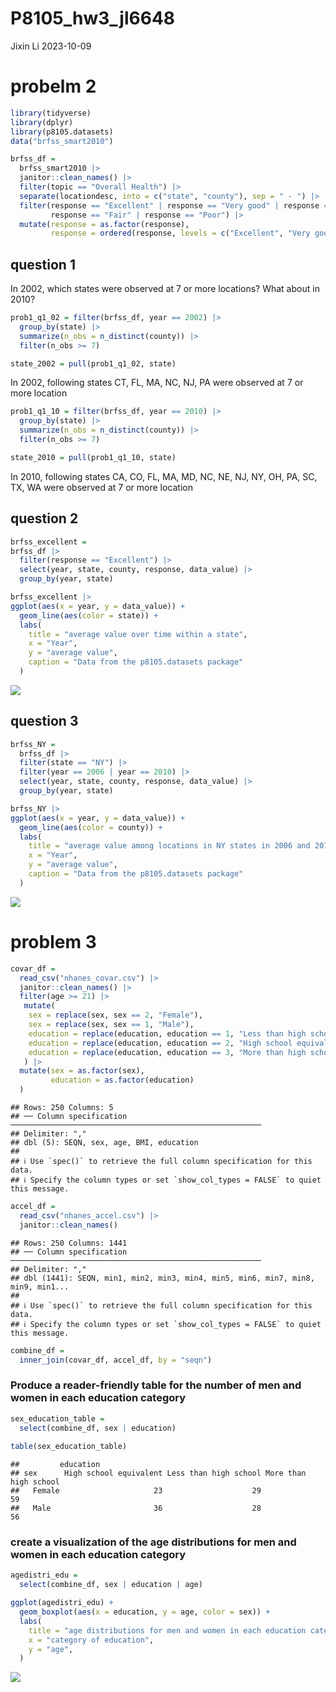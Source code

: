 P8105_hw3_jl6648
================
Jixin Li
2023-10-09

# probelm 2

``` r
library(tidyverse)
library(dplyr)
library(p8105.datasets)                                                                  # load the data
data("brfss_smart2010") 
```

``` r
brfss_df =
  brfss_smart2010 |>
  janitor::clean_names() |>
  filter(topic == "Overall Health") |>
  separate(locationdesc, into = c("state", "county"), sep = " - ") |>
  filter(response == "Excellent" | response == "Very good" | response == "Good" | 
         response == "Fair" | response == "Poor") |>
  mutate(response = as.factor(response),
         response = ordered(response, levels = c("Excellent", "Very good", "Good", "Fair", "Poor"))) 
```

## question 1

In 2002, which states were observed at 7 or more locations? What about
in 2010?

``` r
prob1_q1_02 = filter(brfss_df, year == 2002) |>
  group_by(state) |>
  summarize(n_obs = n_distinct(county)) |>
  filter(n_obs >= 7) 

state_2002 = pull(prob1_q1_02, state)
```

In 2002, following states CT, FL, MA, NC, NJ, PA were observed at 7 or
more location

``` r
prob1_q1_10 = filter(brfss_df, year == 2010) |>
  group_by(state) |>
  summarize(n_obs = n_distinct(county)) |>
  filter(n_obs >= 7) 

state_2010 = pull(prob1_q1_10, state)
```

In 2010, following states CA, CO, FL, MA, MD, NC, NE, NJ, NY, OH, PA,
SC, TX, WA were observed at 7 or more location

## question 2

``` r
brfss_excellent =
brfss_df |>
  filter(response == "Excellent") |>
  select(year, state, county, response, data_value) |>
  group_by(year, state)

brfss_excellent |>
ggplot(aes(x = year, y = data_value)) +
  geom_line(aes(color = state)) +
  labs(
    title = "average value over time within a state",
    x = "Year",
    y = "average value",
    caption = "Data from the p8105.datasets package"
  ) 
```

![](P8105_hw3_jl6648_files/figure-gfm/unnamed-chunk-5-1.png)<!-- -->

## question 3

``` r
brfss_NY =
  brfss_df |> 
  filter(state == "NY") |>
  filter(year == 2006 | year == 2010) |>
  select(year, state, county, response, data_value) |>
  group_by(year, state)

brfss_NY |>
ggplot(aes(x = year, y = data_value)) +
  geom_line(aes(color = county)) +
  labs(
    title = "average value among locations in NY states in 2006 and 2010",
    x = "Year",
    y = "average value",
    caption = "Data from the p8105.datasets package"
  ) 
```

![](P8105_hw3_jl6648_files/figure-gfm/unnamed-chunk-6-1.png)<!-- -->

# problem 3

``` r
covar_df =
  read_csv("nhanes_covar.csv") |>
  janitor::clean_names() |>
  filter(age >= 21) |>
   mutate(                                  
    sex = replace(sex, sex == 2, "Female"),
    sex = replace(sex, sex == 1, "Male"),
    education = replace(education, education == 1, "Less than high school"),
    education = replace(education, education == 2, "High school equivalent"),
    education = replace(education, education == 3, "More than high school")
   ) |>
  mutate(sex = as.factor(sex),
         education = as.factor(education)
  )
```

    ## Rows: 250 Columns: 5
    ## ── Column specification ────────────────────────────────────────────────────────
    ## Delimiter: ","
    ## dbl (5): SEQN, sex, age, BMI, education
    ## 
    ## ℹ Use `spec()` to retrieve the full column specification for this data.
    ## ℹ Specify the column types or set `show_col_types = FALSE` to quiet this message.

``` r
accel_df =
  read_csv("nhanes_accel.csv") |>
  janitor::clean_names()
```

    ## Rows: 250 Columns: 1441
    ## ── Column specification ────────────────────────────────────────────────────────
    ## Delimiter: ","
    ## dbl (1441): SEQN, min1, min2, min3, min4, min5, min6, min7, min8, min9, min1...
    ## 
    ## ℹ Use `spec()` to retrieve the full column specification for this data.
    ## ℹ Specify the column types or set `show_col_types = FALSE` to quiet this message.

``` r
combine_df =
  inner_join(covar_df, accel_df, by = "seqn")
```

### Produce a reader-friendly table for the number of men and women in each education category

``` r
sex_education_table =
  select(combine_df, sex | education) 
  
table(sex_education_table)
```

    ##         education
    ## sex      High school equivalent Less than high school More than high school
    ##   Female                     23                    29                    59
    ##   Male                       36                    28                    56

### create a visualization of the age distributions for men and women in each education category

``` r
agedistri_edu =
  select(combine_df, sex | education | age) 

ggplot(agedistri_edu) +
  geom_boxplot(aes(x = education, y = age, color = sex)) +
  labs(
    title = "age distributions for men and women in each education category",
    x = "category of education",
    y = "age",
  )
```

![](P8105_hw3_jl6648_files/figure-gfm/unnamed-chunk-11-1.png)<!-- -->
